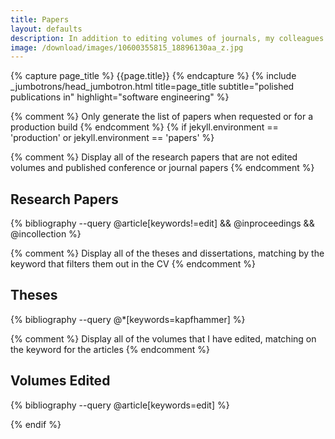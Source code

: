 ```yaml
---
title: Papers
layout: defaults
description: In addition to editing volumes of journals, my colleagues and students and I publish research papers in the fields of software engineering and software testing. Find your favorite article and start reading!
image: /download/images/10600355815_18896130aa_z.jpg
---
```


{% capture page_title %} {{page.title}} {% endcapture %}
{% include _jumbotrons/head_jumbotron.html title=page_title subtitle="polished publications in" highlight="software engineering" %}

{% comment %} Only generate the list of papers when requested or for a production build {% endcomment %}
{% if jekyll.environment == 'production' or jekyll.environment == 'papers' %}

{% comment %} Display all of the research papers that are not edited volumes and published conference or journal papers {% endcomment %}
## Research Papers
{% bibliography --query @article[keywords!=edit] && @inproceedings && @incollection %}

{% comment %} Display all of the theses and dissertations, matching by the keyword that filters them out in the CV {% endcomment %}
## Theses
{% bibliography --query @*[keywords=kapfhammer] %}

{% comment %} Display all of the volumes that I have edited, matching on the keyword for the articles {% endcomment %}
## Volumes Edited
{% bibliography --query @article[keywords=edit] %}

{% endif %}
